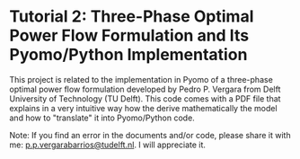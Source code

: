 # Tutorial 2: Three-Phase Optimal Power Flow Formulation and Its Pyomo/Python Implementation 
This project is related to the implementation in Pyomo of a three-phase optimal power flow formulation developed by Pedro P. Vergara from Delft University of Technology (TU Delft). This code comes with a PDF file that explains in a very intuitive way how the derive mathematically the model and how to "translate" it into Pyomo/Python code.

Note: If you find an error in the documents and/or code, please share it with me: p.p.vergarabarrios@tudelft.nl. I will appreciate it. 

